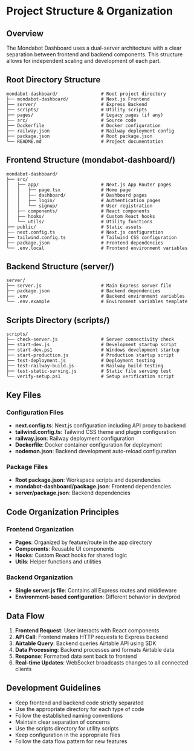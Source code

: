 # Project Structure & Organization

## Overview
The Mondabot Dashboard uses a dual-server architecture with a clear separation between frontend and backend components. This structure allows for independent scaling and development of each part.

## Root Directory Structure
```
mondabot-dashboard/                # Root project directory
├── mondabot-dashboard/            # Next.js Frontend
├── server/                        # Express Backend
├── scripts/                       # Utility scripts
├── pages/                         # Legacy pages (if any)
├── src/                           # Source code
├── Dockerfile                     # Docker configuration
├── railway.json                   # Railway deployment config
├── package.json                   # Root package.json
└── README.md                      # Project documentation
```

## Frontend Structure (mondabot-dashboard/)
```
mondabot-dashboard/
├── src/
│   ├── app/                       # Next.js App Router pages
│   │   ├── page.tsx               # Home page
│   │   ├── dashboard/             # Dashboard pages
│   │   ├── login/                 # Authentication pages
│   │   └── signup/                # User registration
│   ├── components/                # React components
│   ├── hooks/                     # Custom React hooks
│   └── utils/                     # Utility functions
├── public/                        # Static assets
├── next.config.ts                 # Next.js configuration
├── tailwind.config.ts             # Tailwind CSS configuration
├── package.json                   # Frontend dependencies
└── .env.local                     # Frontend environment variables
```

## Backend Structure (server/)
```
server/
├── server.js                      # Main Express server file
├── package.json                   # Backend dependencies
├── .env                           # Backend environment variables
└── .env.example                   # Environment variables template
```

## Scripts Directory (scripts/)
```
scripts/
├── check-server.js                # Server connectivity check
├── start-dev.js                   # Development startup script
├── start-dev.ps1                  # Windows development startup
├── start-production.js            # Production startup script
├── test-deployment.js             # Deployment testing
├── test-railway-build.js          # Railway build testing
├── test-static-serving.js         # Static file serving test
└── verify-setup.ps1               # Setup verification script
```

## Key Files

### Configuration Files
- **next.config.ts**: Next.js configuration including API proxy to backend
- **tailwind.config.ts**: Tailwind CSS theme and plugin configuration
- **railway.json**: Railway deployment configuration
- **Dockerfile**: Docker container configuration for deployment
- **nodemon.json**: Backend development auto-reload configuration

### Package Files
- **Root package.json**: Workspace scripts and dependencies
- **mondabot-dashboard/package.json**: Frontend dependencies
- **server/package.json**: Backend dependencies

## Code Organization Principles

### Frontend Organization
- **Pages**: Organized by feature/route in the app directory
- **Components**: Reusable UI components
- **Hooks**: Custom React hooks for shared logic
- **Utils**: Helper functions and utilities

### Backend Organization
- **Single server.js file**: Contains all Express routes and middleware
- **Environment-based configuration**: Different behavior in dev/prod

## Data Flow

1. **Frontend Request**: User interacts with React components
2. **API Call**: Frontend makes HTTP requests to Express backend
3. **Airtable Query**: Backend queries Airtable API using SDK
4. **Data Processing**: Backend processes and formats Airtable data
5. **Response**: Formatted data sent back to frontend
6. **Real-time Updates**: WebSocket broadcasts changes to all connected clients

## Development Guidelines

- Keep frontend and backend code strictly separated
- Use the appropriate directory for each type of code
- Follow the established naming conventions
- Maintain clear separation of concerns
- Use the scripts directory for utility scripts
- Keep configuration in the appropriate files
- Follow the data flow pattern for new features